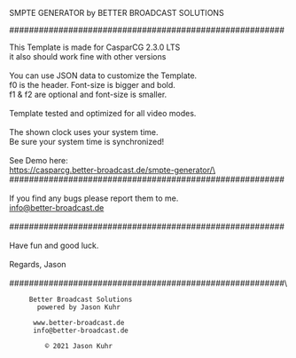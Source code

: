 SMPTE GENERATOR
by BETTER BROADCAST SOLUTIONS

########################################################

This Template is made for CasparCG 2.3.0 LTS\
	it also should work fine with other versions\
\
You can use JSON data to customize the Template.\
	f0 is the header. Font-size is bigger and bold.\
	f1 & f2 are optional and font-size is smaller.\
\
Template tested and optimized for all video modes.\
\
The shown clock uses your system time.\
Be sure your system time is synchronized!\
\
See Demo here:\
   https://casparcg.better-broadcast.de/smpte-generator/\
\
########################################################\
\
If you find any bugs please report them to me.\
	info@better-broadcast.de\
\
########################################################\
\
Have fun and good luck.\
\
Regards, Jason\
\
########################################################\

	     Better Broadcast Solutions
	       powered by Jason Kuhr

	      www.better-broadcast.de
	      info@better-broadcast.de

	         © 2021 Jason Kuhr
